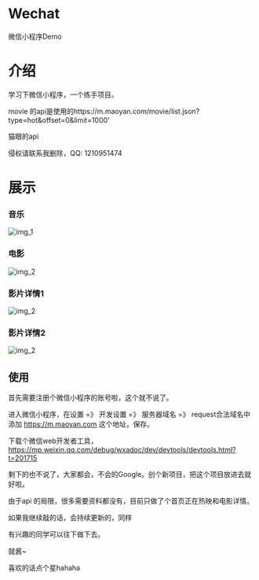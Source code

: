 # Wechat
微信小程序Demo

# 介绍

学习下微信小程序，一个练手项目。

movie 的api是使用的https://m.maoyan.com/movie/list.json?type=hot&offset=0&limit=1000'

猫眼的api

侵权请联系我删除，QQ: 1210951474

# 展示
### 音乐
![img_1](./music.png)
### 电影
![img_2](./movie_1.png)
### 影片详情1
![img_2](./movie_2.png)
### 影片详情2
![img_2](./movie_3.png)
## 使用

首先需要注册个微信小程序的账号啦，这个就不说了。

进入微信小程序，在设置 =》 开发设置 =》 服务器域名 =》 request合法域名中 添加 https://m.maoyan.com 这个地址，保存。

下载个微信web开发者工具，https://mp.weixin.qq.com/debug/wxadoc/dev/devtools/devtools.html?t=201715

剩下的也不说了，大家都会，不会的Google。创个新项目，把这个项目放进去就好啦。

由于api 的局限，很多需要资料都没有，目前只做了个首页正在热映和电影详情。

如果我继续敲的话，会持续更新的，同样

有兴趣的同学可以往下做下去。

就酱~

喜欢的话点个星hahaha

